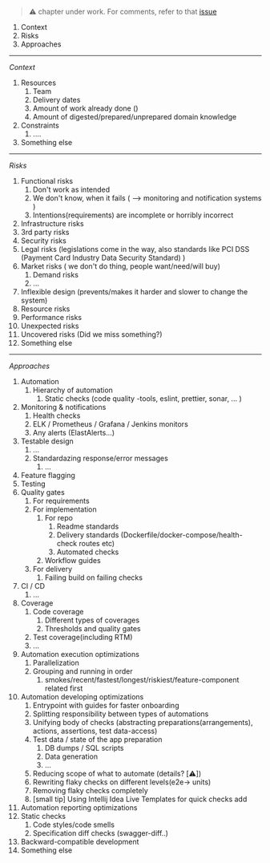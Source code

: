  > ⚠️ chapter under work. For comments, refer to that [issue](https://github.com/mikementor/mikementor/issues/7)

1. Context
2. Risks
3. Approaches

----
*Context*

1. Resources
    1. Team
    2. Delivery dates
    3. Amount of work already done ()
    4. Amount of digested/prepared/unprepared domain knowledge
2. Constraints
    1. ....
3. Something else

-----
*Risks*

1. Functional risks
    1. Don't work as intended
    2. We don't know, when it fails   ( --> monitoring and notification systems )
    3. Intentions(requirements) are incomplete or horribly incorrect
2. Infrastructure risks
3. 3rd party risks
4. Security risks
5. Legal risks (legislations come in the way, also standards like PCI DSS (Payment Card Industry Data Security Standard) )
6. Market risks ( we don't do thing, people want/need/will buy)
    1. Demand risks
    2. ...
7. Inflexible design (prevents/makes it harder and slower to change the system)
8. Resource risks
9. Performance risks
10. Unexpected risks
11. Uncovered risks (Did we miss something?)
12. Something else


----
*Approaches*

1. Automation
    1. Hierarchy of automation
        1. Static checks (code quality -tools, eslint, prettier, sonar, ... )
2. Monitoring & notifications
    1. Health checks
    1. ELK / Prometheus /  Grafana / Jenkins monitors
    2. Any alerts (ElastAlerts...)
3. Testable design
    1. ...
    2. Standardazing response/error messages
        1. ...
4. Feature flagging
5. Testing
6. Quality gates
    1. For requirements
    2. For implementation
        1. For repo
            1. Readme standards
            2. Delivery standards (Dockerfile/docker-compose/health-check routes etc)
            3. Automated checks
        2. Workflow guides             
    3. For delivery
        1. Failing build on failing checks
7. CI / CD
    1. ...
8. Coverage
    1. Code coverage
        1. Different types of coverages
        2. Thresholds and quality gates
    2. Test coverage(including RTM)
    3. ...
9. Automation execution optimizations
    1. Parallelization
    2. Grouping and running in order
        1. smokes/recent/fastest/longest/riskiest/feature-component related first
10. Automation developing optimizations
    1. Entrypoint with guides for faster onboarding
    2. Splitting responsibility between types of automations
    3. Unifying body of checks (abstracting preparations(arrangements), actions, assertions, test data-access)
    4. Test data / state of the app preparation
        1. DB dumps / SQL scripts
        2. Data generation
        3. ...
    5. Reducing scope of what to automate (details? [⚠️])
    6. Rewriting flaky checks on different levels(e2e-> units)
    7. Removing flaky checks completely 
    8. [small tip] Using Intellij Idea Live Templates for quick checks add
11. Automation reporting optimizations   
12. Static checks
    1. Code styles/code smells
    2. Specification diff checks (swagger-diff..)
13. Backward-compatible development
14. Something else